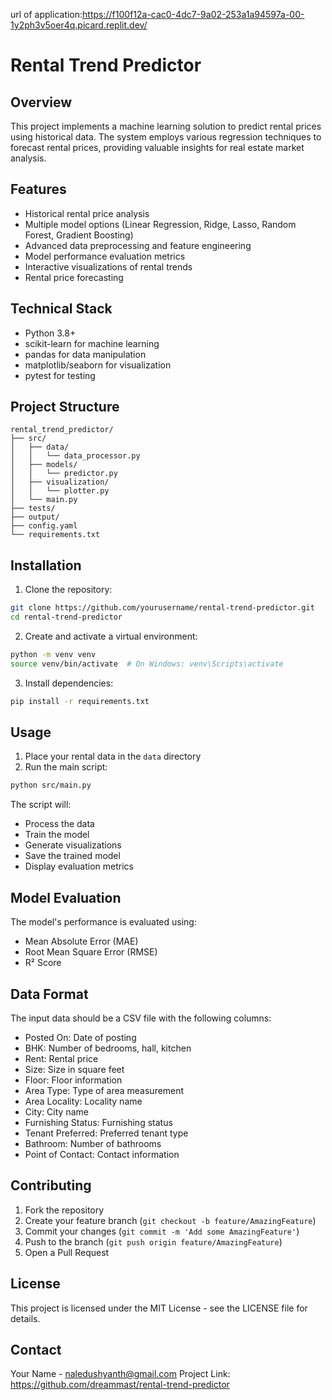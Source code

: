 url of application:https://f100f12a-cac0-4dc7-9a02-253a1a94597a-00-1y2ph3v5oer4q.picard.replit.dev/
# Rental Trend Predictor

## Overview
This project implements a machine learning solution to predict rental prices using historical data. The system employs various regression techniques to forecast rental prices, providing valuable insights for real estate market analysis.

## Features
- Historical rental price analysis
- Multiple model options (Linear Regression, Ridge, Lasso, Random Forest, Gradient Boosting)
- Advanced data preprocessing and feature engineering
- Model performance evaluation metrics
- Interactive visualizations of rental trends
- Rental price forecasting

## Technical Stack
- Python 3.8+
- scikit-learn for machine learning
- pandas for data manipulation
- matplotlib/seaborn for visualization
- pytest for testing

## Project Structure
```
rental_trend_predictor/
├── src/
│   ├── data/
│   │   └── data_processor.py
│   ├── models/
│   │   └── predictor.py
│   ├── visualization/
│   │   └── plotter.py
│   └── main.py
├── tests/
├── output/
├── config.yaml
└── requirements.txt
```

## Installation
1. Clone the repository:
```bash
git clone https://github.com/yourusername/rental-trend-predictor.git
cd rental-trend-predictor
```

2. Create and activate a virtual environment:
```bash
python -m venv venv
source venv/bin/activate  # On Windows: venv\Scripts\activate
```

3. Install dependencies:
```bash
pip install -r requirements.txt
```

## Usage
1. Place your rental data in the `data` directory
2. Run the main script:
```bash
python src/main.py
```

The script will:
- Process the data
- Train the model
- Generate visualizations
- Save the trained model
- Display evaluation metrics

## Model Evaluation
The model's performance is evaluated using:
- Mean Absolute Error (MAE)
- Root Mean Square Error (RMSE)
- R² Score

## Data Format
The input data should be a CSV file with the following columns:
- Posted On: Date of posting
- BHK: Number of bedrooms, hall, kitchen
- Rent: Rental price
- Size: Size in square feet
- Floor: Floor information
- Area Type: Type of area measurement
- Area Locality: Locality name
- City: City name
- Furnishing Status: Furnishing status
- Tenant Preferred: Preferred tenant type
- Bathroom: Number of bathrooms
- Point of Contact: Contact information

## Contributing
1. Fork the repository
2. Create your feature branch (`git checkout -b feature/AmazingFeature`)
3. Commit your changes (`git commit -m 'Add some AmazingFeature'`)
4. Push to the branch (`git push origin feature/AmazingFeature`)
5. Open a Pull Request

## License
This project is licensed under the MIT License - see the LICENSE file for details.

## Contact
Your Name - naledushyanth@gmail.com
Project Link: https://github.com/dreammast/rental-trend-predictor 
